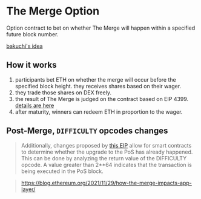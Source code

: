 # The Merge Option

Option contract to bet on whether The Merge will happen within a specified future block number.

[bakuchi's idea](https://twitter.com/0xbakuchi/status/1548565577899188224?s=20&t=gvbAaFbMDyPBq3i-BuwY-Q)

## How it works
1. participants bet ETH on whether the merge will occur before the specified block height. they receives shares based on their wager.
2. they trade those shares on DEX freely.
3. the result of The Merge is judged on the contract based on EIP 4399. [details are here](#post-merge-difficulty-opcodes-changes)
4. after maturity, winners can redeem ETH in proportion to the wager.

## Post-Merge, `DIFFICULTY` opcodes changes

> Additionally, changes proposed by [this EIP](https://eips.ethereum.org/EIPS/eip-4399) allow for smart contracts to determine whether the upgrade to the PoS has already happened. This can be done by analyzing the return value of the DIFFICULTY opcode. A value greater than 2\*\*64 indicates that the transaction is being executed in the PoS block.

> https://blog.ethereum.org/2021/11/29/how-the-merge-impacts-app-layer/
